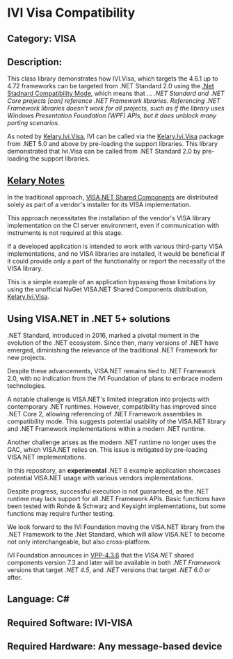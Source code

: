 # IVI Visa Compatibility

## Category: VISA

## Description:
This class library demonstrates how IVI.Visa, which targets the 4.6.1 up to 4.72 frameworks can be targeted from .NET Standard 2.0 using the [.Net Stadnard Compatibility Mode], which means that *... .NET Standard and .NET Core projects [can] reference .NET Framework libraries. Referencing .NET Framework libraries doesn't work for all projects, such as if the library uses Windows Presentation Foundation (WPF) APIs, but it does unblock many porting scenarios.*

As noted by [Kelary.Ivi.Visa], IVI can be called via the [Kelary.Ivi.Visa] package from .NET 5.0 and above by pre-loading the support libraries. This library demonstrated that Ivi.Visa can be called from .NET Standard 2.0 by pre-loading the support libraries.

## [Kelary Notes](https://www.nuget.org/packages/Kelary.Ivi.Visa)

In the traditional approach, [VISA.NET Shared Components] are distributed solely as part of a vendor's installer for its VISA implementation.

This approach necessitates the installation of the vendor's VISA library implementation on the CI server environment, even if communication with instruments is not required at this stage.

If a developed application is intended to work with various third-party VISA implementations, and no VISA libraries are installed, it would be beneficial if it could provide only a part of the functionality or report the necessity of the VISA library.

This is a simple example of an application bypassing those limitations by using the unofficial NuGet VISA.NET Shared Components distribution, [Kelary.Ivi.Visa].

## Using VISA.NET in .NET 5+ solutions

.NET Standard, introduced in 2016, marked a pivotal moment in the evolution of the .NET ecosystem.
Since then, many versions of .NET have emerged, diminishing the relevance of the traditional .NET Framework for new projects.

Despite these advancements, VISA.NET remains tied to .NET Framework 2.0, with no indication from the IVI Foundation of plans to embrace modern technologies.

A notable challenge is VISA.NET's limited integration into projects with contemporary .NET runtimes. However, compatibility has improved since .NET Core 2, allowing referencing of .NET Framework assemblies in compatibility mode. This suggests potential usability of the VISA.NET library and .NET Framework implementations within a modern .NET runtime.

Another challenge arises as the modern .NET runtime no longer uses the GAC, which VISA.NET relies on. This issue is mitigated by pre-loading VISA.NET implementations.

In this repository, an **experimental** .NET 8 example application showcases potential VISA.NET usage with various vendors implementations.

Despite progress, successful execution is not guaranteed, as the .NET runtime may lack support for all .NET Framework APIs.
Basic functions have been tested with Rohde & Schwarz and Keysight implementations, but some functions may require further testing.

We look forward to the IVI Foundation moving the VISA.NET library from the .NET Framework to the .Net Standard, which will allow VISA.NET to become not only interchangeable, but also cross-platform.

IVI Foundation announces in [VPP-4.3.6] that the *VISA.NET* shared components version 7.3 and later will be available in both *.NET Framework* versions that target *.NET 4.5*, and *.NET* versions that target *.NET 6.0* or after.

## Language: C#  

## Required Software: IVI-VISA  

## Required Hardware: Any message-based device

[IVI Foundation]: https://www.ivifoundation.org
[Keysight I/O Suite]: https://www.keysight.com/en/pd-1985909/io-libraries-suite
[NI VISA]: https://www.ni.com/en-us/support/downloads/drivers/download.ni-visa.html#346210
[Microsoft /.NET Framework]: https://dotnet.microsoft.com/download

[.NET standard]: https://learn.microsoft.com/en-us/dotnet/standard/net-standard?tabs=net-standard-1-0
[Kelary.Ivi.Visa]: https://www.nuget.org/packages/Kelary.Ivi.Visa
[cc.isr.Visa]: https://www.bitbucket.org/davidhary/dn.visa
[VISA.NET Shared Components]: https://www.ivifoundation.org/Shared-Components/default.html#visa-and-visanet-shared-components
[VPP-4.3.6]: https://www.ivifoundation.org/downloads/VISA/vpp436_2024-02-08.pdf
[.Net Stadnard Compatibility Mode]: https://learn.microsoft.com/en-us/dotnet/core/porting/third-party-deps#net-framework-compatibility-mode

